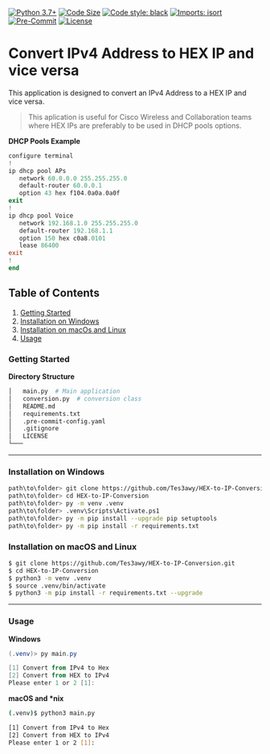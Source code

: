[![Python 3.7+](https://img.shields.io/badge/python-3.7+-blue.svg?logo=python&style=flat-square)](https://www.python.org/downloads)
[![Code Size](https://img.shields.io/github/languages/code-size/Tes3awy/HEX-to-IP-Conversion?color=green&style=flat-square)](https://github.com/Tes3awy/HEX-to-IP-Conversion)
[![Code style: black](https://img.shields.io/badge/code%20style-black-000000.svg?style=flat-square)](https://github.com/psf/black)
[![Imports: isort](https://img.shields.io/badge/%20imports-isort-%231674b1?style=flat-square&labelColor=ef8336)](https://pycqa.github.io/isort/)
[![Pre-Commit](https://img.shields.io/badge/pre--commit-enabled-brightgreen?logo=pre-commit&logoColor=white&style=flat-square)](https://github.com/pre-commit/pre-commit)
[![License](https://img.shields.io/github/license/Tes3awy/HEX-to-IP-Conversion?color=purple&style=flat-square)](https://github.com/Tes3awy/HEX-to-IP-Conversion)

# Convert IPv4 Address to HEX IP and vice versa

This application is designed to convert an IPv4 Address to a HEX IP and vice versa.

> This aplication is useful for Cisco Wireless and Collaboration teams where HEX IPs are preferably to be used in DHCP pools options.

**DHCP Pools Example**

```powershell
configure terminal
!
ip dhcp pool APs
   network 60.0.0.0 255.255.255.0
   default-router 60.0.0.1
   option 43 hex f104.0a0a.0a0f
exit
!
ip dhcp pool Voice
   network 192.168.1.0 255.255.255.0
   default-router 192.168.1.1
   option 150 hex c0a8.0101
   lease 86400
exit
!
end
```

## Table of Contents

1. [Getting Started](#getting-started)
2. [Installation on Windows](#installation-on-windows)
3. [Installation on macOs and Linux](#installation-on-macos-and-linux)
4. [Usage](#usage)

### Getting Started

**Directory Structure**

```bash
│   main.py  # Main application
│   conversion.py  # conversion class
│   README.md
│   requirements.txt
│   .pre-commit-config.yaml
│   .gitignore
│   LICENSE
└───
```

---

### Installation on Windows

```bash
path\to\folder> git clone https://github.com/Tes3awy/HEX-to-IP-Conversion.git
path\to\folder> cd HEX-to-IP-Conversion
path\to\folder> py -m venv .venv
path\to\folder> .venv\Scripts\Activate.ps1
path\to\folder> py -m pip install --upgrade pip setuptools
path\to\folder> py -m pip install -r requirements.txt
```

### Installation on macOS and Linux

```bash
$ git clone https://github.com/Tes3awy/HEX-to-IP-Conversion.git
$ cd HEX-to-IP-Conversion
$ python3 -m venv .venv
$ source .venv/bin/activate
$ python3 -m pip install -r requirements.txt --upgrade
```

---

### Usage

**Windows**

```powershell
(.venv)> py main.py

[1] Convert from IPv4 to Hex
[2] Convert from HEX to IPv4
Please enter 1 or 2 [1]:
```

**macOS and \*nix**

```bash
(.venv)$ python3 main.py

[1] Convert from IPv4 to Hex
[2] Convert from HEX to IPv4
Please enter 1 or 2 [1]:
```
